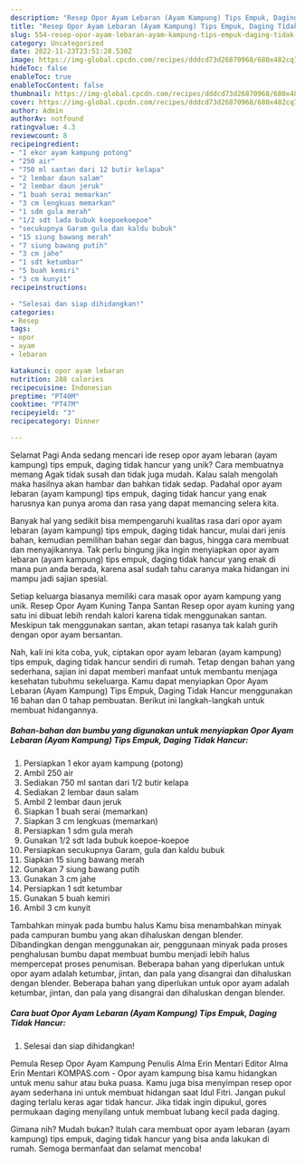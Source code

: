 ```yaml
---
description: "Resep Opor Ayam Lebaran (Ayam Kampung) Tips Empuk, Daging Tidak Hancur yang Enak, Mantap"
title: "Resep Opor Ayam Lebaran (Ayam Kampung) Tips Empuk, Daging Tidak Hancur yang Enak, Mantap"
slug: 554-resep-opor-ayam-lebaran-ayam-kampung-tips-empuk-daging-tidak-hancur-yang-enak-mantap
category: Uncategorized
date: 2022-11-23T23:51:28.530Z
image: https://img-global.cpcdn.com/recipes/dddcd73d26870968/680x482cq70/opor-ayam-lebaran-ayam-kampung-tips-empuk-daging-tidak-hancur-foto-resep-utama.jpg
hideToc: false
enableToc: true
enableTocContent: false
thumbnail: https://img-global.cpcdn.com/recipes/dddcd73d26870968/680x482cq70/opor-ayam-lebaran-ayam-kampung-tips-empuk-daging-tidak-hancur-foto-resep-utama.jpg
cover: https://img-global.cpcdn.com/recipes/dddcd73d26870968/680x482cq70/opor-ayam-lebaran-ayam-kampung-tips-empuk-daging-tidak-hancur-foto-resep-utama.jpg
author: Admin
authorAv: notfound
ratingvalue: 4.3
reviewcount: 8
recipeingredient:
- "1 ekor ayam kampung potong"
- "250 air"
- "750 ml santan dari 12 butir kelapa"
- "2 lembar daun salam"
- "2 lembar daun jeruk"
- "1 buah serai memarkan"
- "3 cm lengkuas memarkan"
- "1 sdm gula merah"
- "1/2 sdt lada bubuk koepoekoepoe"
- "secukupnya Garam gula dan kaldu bubuk"
- "15 siung bawang merah"
- "7 siung bawang putih"
- "3 cm jahe"
- "1 sdt ketumbar"
- "5 buah kemiri"
- "3 cm kunyit"
recipeinstructions:

- "Selesai dan siap dihidangkan!"
categories:
- Resep
tags:
- opor
- ayam
- lebaran

katakunci: opor ayam lebaran 
nutrition: 288 calories
recipecuisine: Indonesian
preptime: "PT40M"
cooktime: "PT47M"
recipeyield: "3"
recipecategory: Dinner

---
```



Selamat Pagi Anda sedang mencari ide resep opor ayam lebaran (ayam kampung) tips empuk, daging tidak hancur yang unik? Cara membuatnya memang Agak tidak susah dan tidak juga mudah. Kalau salah mengolah maka hasilnya akan hambar dan bahkan tidak sedap. Padahal opor ayam lebaran (ayam kampung) tips empuk, daging tidak hancur yang enak harusnya kan punya aroma dan rasa yang dapat memancing selera kita.


Banyak hal yang sedikit bisa mempengaruhi kualitas rasa dari opor ayam lebaran (ayam kampung) tips empuk, daging tidak hancur, mulai dari jenis bahan, kemudian pemilihan bahan segar dan bagus, hingga cara membuat dan menyajikannya. Tak perlu bingung jika ingin menyiapkan opor ayam lebaran (ayam kampung) tips empuk, daging tidak hancur yang enak di mana pun anda berada, karena asal sudah tahu caranya maka hidangan ini mampu jadi sajian spesial.

Setiap keluarga biasanya memiliki cara masak opor ayam kampung yang unik. Resep Opor Ayam Kuning Tanpa Santan Resep opor ayam kuning yang satu ini dibuat lebih rendah kalori karena tidak menggunakan santan. Meskipun tak menggunakan santan, akan tetapi rasanya tak kalah gurih dengan opor ayam bersantan.


Nah, kali ini kita coba, yuk, ciptakan opor ayam lebaran (ayam kampung) tips empuk, daging tidak hancur sendiri di rumah. Tetap dengan bahan yang sederhana, sajian ini dapat memberi manfaat untuk membantu menjaga kesehatan tubuhmu sekeluarga. Kamu dapat menyiapkan Opor Ayam Lebaran (Ayam Kampung) Tips Empuk, Daging Tidak Hancur menggunakan 16 bahan dan 0 tahap pembuatan. Berikut ini langkah-langkah untuk membuat hidangannya.

<!--inarticleads1-->

##### Bahan-bahan dan bumbu yang digunakan untuk menyiapkan Opor Ayam Lebaran (Ayam Kampung) Tips Empuk, Daging Tidak Hancur:

1. Persiapkan 1 ekor ayam kampung (potong)
1. Ambil 250 air
1. Sediakan 750 ml santan dari 1/2 butir kelapa
1. Sediakan 2 lembar daun salam
1. Ambil 2 lembar daun jeruk
1. Siapkan 1 buah serai (memarkan)
1. Siapkan 3 cm lengkuas (memarkan)
1. Persiapkan 1 sdm gula merah
1. Gunakan 1/2 sdt lada bubuk koepoe-koepoe
1. Persiapkan secukupnya Garam, gula dan kaldu bubuk
1. Siapkan 15 siung bawang merah
1. Gunakan 7 siung bawang putih
1. Gunakan 3 cm jahe
1. Persiapkan 1 sdt ketumbar
1. Gunakan 5 buah kemiri
1. Ambil 3 cm kunyit


Tambahkan minyak pada bumbu halus Kamu bisa menambahkan minyak pada campuran bumbu yang akan dihaluskan dengan blender. Dibandingkan dengan menggunakan air, penggunaan minyak pada proses penghalusan bumbu dapat membuat bumbu menjadi lebih halus mempercepat proses penumisan. Beberapa bahan yang diperlukan untuk opor ayam adalah ketumbar, jintan, dan pala yang disangrai dan dihaluskan dengan blender. Beberapa bahan yang diperlukan untuk opor ayam adalah ketumbar, jintan, dan pala yang disangrai dan dihaluskan dengan blender. 

<!--inarticleads2-->

##### Cara buat Opor Ayam Lebaran (Ayam Kampung) Tips Empuk, Daging Tidak Hancur:


1. Selesai dan siap dihidangkan!

Pemula Resep Opor Ayam Kampung Penulis Alma Erin Mentari Editor Alma Erin Mentari KOMPAS.com - Opor ayam kampung bisa kamu hidangkan untuk menu sahur atau buka puasa. Kamu juga bisa menyimpan resep opor ayam sederhana ini untuk membuat hidangan saat Idul Fitri. Jangan pukul daging terlalu keras agar tidak hancur. Jika tidak ingin dipukul, gores permukaan daging menyilang untuk membuat lubang kecil pada daging. 

Gimana nih? Mudah bukan? Itulah cara membuat opor ayam lebaran (ayam kampung) tips empuk, daging tidak hancur yang bisa anda lakukan di rumah. Semoga bermanfaat dan selamat mencoba!
